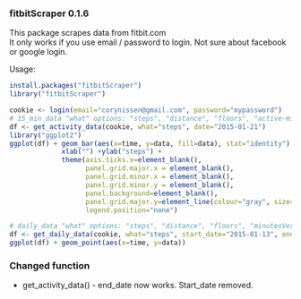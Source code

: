 
### fitbitScraper 0.1.6

This package scrapes data from fitbit.com  
It only works if you use email / password to login. Not sure about facebook or google login.  

Usage:  

```R
install.packages("fitbitScraper")
library("fitbitScraper")

cookie <- login(email="corynissen@gmail.com", password="mypassword")  
# 15_min_data "what" options: "steps", "distance", "floors", "active-minutes", "calories-burned"   
df <- get_activity_data(cookie, what="steps", date="2015-01-21")  
library("ggplot2")  
ggplot(df) + geom_bar(aes(x=time, y=data, fill=data), stat="identity") + 
             xlab("") +ylab("steps") + 
             theme(axis.ticks.x=element_blank(), 
                   panel.grid.major.x = element_blank(), 
                   panel.grid.minor.x = element_blank(), 
                   panel.grid.minor.y = element_blank(), 
                   panel.background=element_blank(), 
                   panel.grid.major.y=element_line(colour="gray", size=.1), 
                   legend.position="none") 

# daily_data "what" options: "steps", "distance", "floors", "minutesVery", "caloriesBurnedVsIntake"   
df <- get_daily_data(cookie, what="steps", start_date="2015-01-13", end_date="2015-01-20")  
ggplot(df) + geom_point(aes(x=time, y=data))  
```
### Changed function
- get_activity_data() - end_date now works. Start_date removed.
